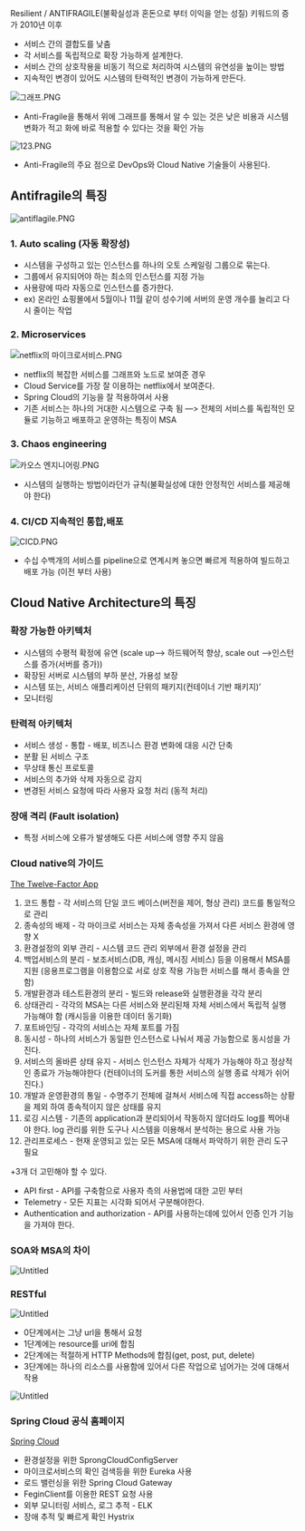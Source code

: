

Resilient / ANTIFRAGILE(불확실성과 혼돈으로 부터 이익을 얻는 성질) 키워드의 증가 2010년 이후

- 서비스 간의 결합도를 낮춤
- 각 서비스를 독립적으로 확장 가능하게 설계한다.
- 서비스 간의 상호작용을 비동기 적으로 처리하여 시스템의 유연성을 높이는 방법
- 지속적인 변경이 있어도 시스템의 탄력적인 변경이 가능하게 만든다.

![그래프.PNG](https://s3-us-west-2.amazonaws.com/secure.notion-static.com/2769786a-f105-42f1-adb0-5f2458a68f03/%EA%B7%B8%EB%9E%98%ED%94%84.png)

- Anti-Fragile을 통해서 위에 그래프를 통해서 알 수 있는 것은 낮은 비용과 시스템 변화가 적고 화에 바로 적용할 수 있다는 것을 확인 가능

![123.PNG](https://s3-us-west-2.amazonaws.com/secure.notion-static.com/394df338-68bb-4f61-8421-aa7706a0debc/123.png)

- Anti-Fragile의 주요 점으로 DevOps와 Cloud Native 기술들이 사용된다.

## Antifragile의 특징

![antiflagile.PNG](https://s3-us-west-2.amazonaws.com/secure.notion-static.com/5ab1a246-75bf-4043-9bc1-c433a1527ef8/antiflagile.png)

### 1. Auto scaling (자동 확장성)

- 시스템을 구성하고 있는 인스턴스를 하나의 오토 스케일링 그룹으로 묶는다.
- 그룹에서 유지되어야 하는 최소의 인스턴스를 지정 가능
- 사용량에 따라 자동으로 인스턴스를 증가한다.
- ex) 온라인 쇼핑몰에서 5월이나 11월 같이 성수기에 서버의 운영 개수를 늘리고 다시 줄이는 작업

### 2. Microservices

![netflix의 마이크로서비스.PNG](https://s3-us-west-2.amazonaws.com/secure.notion-static.com/1802dec7-e514-4d93-be1b-93172ca1b679/netflix%EC%9D%98_%EB%A7%88%EC%9D%B4%ED%81%AC%EB%A1%9C%EC%84%9C%EB%B9%84%EC%8A%A4.png)

- netflix의 복잡한 서비스를 그래프와 노드로 보여준 경우
- Cloud Service를 가장 잘 이용하는 netflix에서 보여준다.
- Spring Cloud의 기능을 잘 적용하여서 사용
- 기존 서비스는 하나의 거대한 시스템으로 구축 됨 —> 전체의 서비스를 독립적인 모듈로 기능하고 배포하고 운영하는 특징이 MSA

### 3. Chaos engineering

![카오스 엔지니어링.PNG](https://s3-us-west-2.amazonaws.com/secure.notion-static.com/ce93422c-a09e-4b6b-9950-4a078710ad1a/%EC%B9%B4%EC%98%A4%EC%8A%A4_%EC%97%94%EC%A7%80%EB%8B%88%EC%96%B4%EB%A7%81.png)

- 시스템의 실행하는 방법이라던가 규칙(불확실성에 대한 안정적인 서비스를 제공해야 한다)

### 4. CI/CD 지속적인 통합,배포

![CICD.PNG](https://s3-us-west-2.amazonaws.com/secure.notion-static.com/df6068fb-a89c-49a9-927c-ef02a81bff73/CICD.png)

- 수십 수백개의 서비스를 pipeline으로 연계시켜 놓으면 빠르게 적용하여 빌드하고 배포 가능 (이전 부터 사용)

## Cloud Native Architecture의 특징

### 확장 가능한 아키텍처

- 시스템의 수평적 확정에 유연 (scale up—> 하드웨어적 향상, scale out —>인스턴스를 증가(서버를 증가))
- 확장된 서버로 시스템의 부하 분산, 가용성 보장
- 시스템 또는, 서비스 애플리케이션 단위의 패키지(컨테이너 기반 패키지)’
- 모니터링

### 탄력적 아키텍처

- 서비스 생성 - 통합 - 배포, 비즈니스 환경 변화에 대응 시간 단축
- 분활 된 서비스 구조
- 무상태  통신 프로토콜
- 서비스의 추가와 삭제 자동으로 감지
- 변경된 서비스 요청에 따라 사용자 요청 처리 (동적 처리)

### 장애 격리 (Fault isolation)

- 특정 서비스에 오류가 발생해도 다른 서비스에 영향 주지 않음

### Cloud native의 가이드

[The Twelve-Factor App](https://12factor.net/)

1. 코드 통합 - 각 서비스의 단일 코드 베이스(버전을 제어, 형상 관리) 코드를 통일적으로 관리
2. 종속성의 배제 - 각 마이크로 서비스는 자체 종속성을 가져서 다른 서비스 환경에 영향 X
3. 환경설정의 외부 관리 - 시스템 코드 관리 외부에서 환경 설정을 관리
4. 백업서비스의 분리 - 보조서비스(DB, 캐싱, 메시징 서비스) 등을 이용해서 MSA를 지원 (응용프로그램을 이용함으로 서로 상호 작용 가능한 서비스를 해서 종속을 안함)
5. 개발환경과 테스트환경의 분리 - 빌드와 release와 실행환경을 각각 분리
6. 상태관리 - 각각의 MSA는 다른 서비스와 분리된채 자체 서비스에서 독립적 실행 가능해야 함 (캐시등을 이용한 데이터 동기화)
7. 포트바인딩 - 각각의 서비스는 자체 포트를 가짐
8. 동시성 - 하나의 서비스가 동일한 인스턴스로 나눠서 제공 가능함으로 동시성을 가진다.
9. 서비스의 올바른 상태 유지 - 서비스 인스턴스 자체가 삭제가 가능해야 하고 정상적인 종료가 가능해야한다 (컨테이너의 도커를 통한 서비스의 실행 종료 삭제가 쉬어진다.)
10. 개발과 운영환경의 통일 - 수명주기 전체에 걸쳐서 서비스에 직접 access하는 상황을 제외 하여 종속적이지 않은 상태를 유지
11. 로깅 시스템 - 기존의 application과 분리되어서 작동하지 않더라도 log를 찍어내야 한다. log 관리를 위한 도구나 시스템을 이용해서 분석하는 용으로 사용 가능
12. 관리프로세스 - 현재 운영되고 있는 모든 MSA에 대해서 파악하기 위한 관리 도구 필요

+3개 더 고민해야 할 수 있다.

- API first - API를 구축함으로 사용자 측의 사용법에 대한 고민 부터
- Telemetry - 모든 지표는 시각화 되어서 구분해야한다.
- Authentication and authorization - API를 사용하는데에 있어서 인증 인가 기능을 가져야 한다.

### SOA와 MSA의 차이

![Untitled](https://s3-us-west-2.amazonaws.com/secure.notion-static.com/91ad050a-3875-4c89-ba3e-9ecaa8c8bde5/Untitled.png)

### RESTful

![Untitled](https://s3-us-west-2.amazonaws.com/secure.notion-static.com/023b41d8-f45c-485a-92ad-ff0db8aee3ca/Untitled.png)

- 0단계에서는 그냥 url을 통해서 요청
- 1단계에는 resource를 uri에 합침
- 2단계에는 적절하게 HTTP Methods에 합침(get, post, put, delete)
- 3단계에는 하나의 리소스를 사용함에 있어서 다른 작업으로 넘어가는  것에 대해서 작용

 

![Untitled](https://s3-us-west-2.amazonaws.com/secure.notion-static.com/b35f0f49-9030-435c-b3bf-e59d92babbeb/Untitled.png)

### Spring Cloud 공식 홈페이지

[Spring Cloud](https://spring.io/projects/spring-cloud)

- 환경설정을 위한 SprongCloudConfigServer
- 마이크로서비스의 확인 검색등을 위한 Eureka 사용
- 로드 밸런싱을 위한 Spring Cloud Gateway
- FeginClient를 이용한 REST 요청 사용
- 외부 모니터링 서비스, 로그 추적 - ELK
- 장애 추적 및 빠르게 확인 Hystrix

